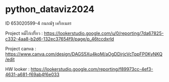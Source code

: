 # python_dataviz2024
ID 653020599-4 กนกณัฐ เครือเนตร


Project หมี่ไก่เปรี้ยว : https://lookerstudio.google.com/u/0/reporting/7da67825-c332-4aa8-b2d6-132ec37654f9/page/p_46tccdxrld


Project canva : https://www.canva.com/design/DAGS5Xu4koM/aOgDDirjcVcTppFP0KyNKQ/edit


HW looker : https://lookerstudio.google.com/reporting/f89973cc-4ef3-4631-a681-f69ab4f6e033
